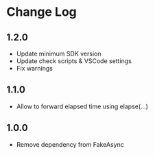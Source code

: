 # Change Log

## 1.2.0

- Update minimum SDK version
- Update check scripts & VSCode settings
- Fix warnings

## 1.1.0

- Allow to forward elapsed time using elapse(...)

## 1.0.0

- Remove dependency from FakeAsync
